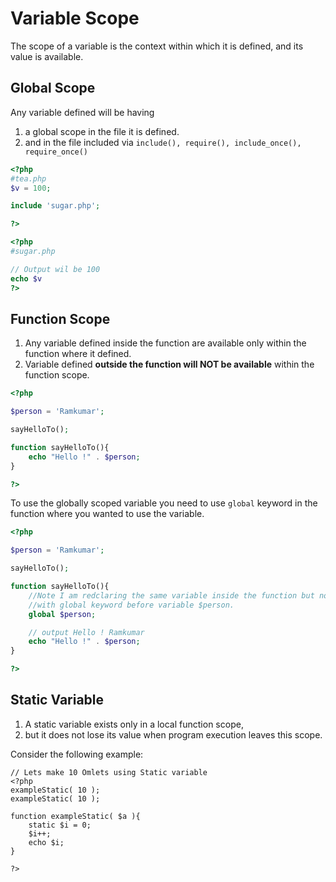 # Variable Scope
The scope of a variable is the context within which it is defined, and its value is available.

## Global Scope
Any variable defined will be having 

1. a global scope in the file it is defined.
2. and in the file included via `include(), require(), include_once(), require_once() `
    

```php
<?php
#tea.php
$v = 100;

include 'sugar.php';

?>
```


```php
<?php
#sugar.php

// Output wil be 100
echo $v
?>
```
## Function Scope

1. Any variable defined inside the function are available only within the function where it defined. 
2. Variable defined **outside the function will NOT be available** within the function scope.

```php
<?php

$person = 'Ramkumar';

sayHelloTo();

function sayHelloTo(){
    echo "Hello !" . $person;
}

?>
```

To use the globally scoped variable you need to use `global` keyword in the function where you wanted to use the variable.

```php
<?php

$person = 'Ramkumar';

sayHelloTo();

function sayHelloTo(){
    //Note I am redclaring the same variable inside the function but now
    //with global keyword before variable $person.
    global $person;

    // output Hello ! Ramkumar
    echo "Hello !" . $person;
}

?>
```

## Static Variable

1. A static variable exists only in a local function scope, 
2. but it does not lose its value when program execution leaves this scope.

Consider the following example: 

```
// Lets make 10 Omlets using Static variable
<?php
exampleStatic( 10 );
exampleStatic( 10 );

function exampleStatic( $a ){
    static $i = 0;
    $i++;
    echo $i;
}

?>
```

